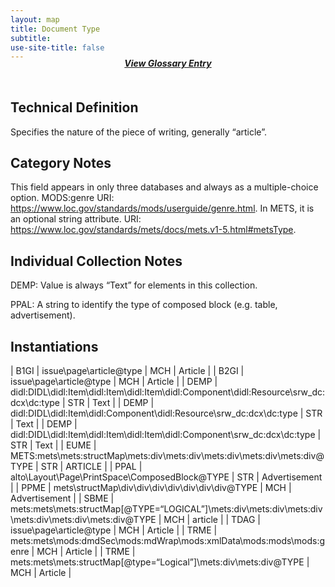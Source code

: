 ```yaml
---
layout: map
title: Document Type
subtitle:  
use-site-title: false
---
```


<h4 style="text-align:center;font-style:italic;margin-top:-20px;margin-bottom:50px;"><a href="../../glossary/document-type">View Glossary Entry</a></h4>

## Technical Definition

Specifies the nature of the piece of writing, generally “article”.

## Category Notes

This field appears in only three databases and always as a
multiple-choice option. MODS:genre URI: https://www.loc.gov/standards/mods/userguide/genre.html. In METS, it is an optional string attribute. URI: https://www.loc.gov/standards/mets/docs/mets.v1-5.html#metsType.

## Individual Collection Notes

DEMP: Value is always “Text” for elements in this collection.

PPAL: A string to identify the type of composed block (e.g. table,
advertisement).

## Instantiations  

| B1GI  |  issue\\page\\article@type  | MCH | Article  |
| B2GI  |  issue\\page\\article@type  | MCH | Article  |
| DEMP  |  didl:DIDL\\didl:Item\\didl:Item\\didl:Item\\didl:Component\\didl:Resource\\srw\_dc:dcx\\dc:type  | STR | Text  |
| DEMP  |  didl:DIDL\\didl:Item\\didl:Component\\didl:Resource\\srw\_dc:dcx\\dc:type  | STR | Text  |
| DEMP  |  didl:DIDL\\didl:Item\\didl:Item\\didl:Item\\didl:Component\\srw\_dc:dcx\\dc:type  | STR | Text  |
| EUME  |  METS:mets\\mets:structMap\\mets:div\\mets:div\\mets:div\\mets:div\\mets:div@TYPE  | STR | ARTICLE  |
| PPAL  |  alto\\Layout\\Page\\PrintSpace\\ComposedBlock@TYPE  | STR | Advertisement |
| PPME  |  mets\\structMap\\div\\div\\div\\div\\div\\div\\div@TYPE  | MCH | Advertisement |
| SBME  |  mets:mets\\mets:structMap\[@TYPE=“LOGICAL”\]\\mets:div\\mets:div\\mets:div\\mets:div\\mets:div\\mets:div@TYPE | MCH | article  |
| TDAG  |  issue\\page\\article@type  | MCH | Article  |
| TRME  |  mets:mets\\mods:dmdSec\\mods:mdWrap\\mods:xmlData\\mods:mods\\mods:genre  | MCH | Article  |
| TRME  |  mets:mets\\mets:structMap\[@type=“Logical”\]\\mets:div\\mets:div@TYPE  | MCH | Article  |
